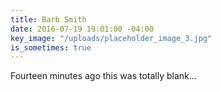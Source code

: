```yaml
---
title: Barb Smith
date: 2016-07-19 19:01:00 -04:00
key_image: "/uploads/placeholder_image_3.jpg"
is_sometimes: true
---
```


Fourteen minutes ago this was totally blank...